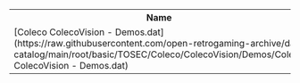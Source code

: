 <table>
<tr><th>Name</th><th>Size</th></tr>
<tr><td>
[Coleco ColecoVision - Demos.dat](https://raw.githubusercontent.com/open-retrogaming-archive/dat-catalog/main/root/basic/TOSEC/Coleco/ColecoVision/Demos/Coleco ColecoVision - Demos.dat)
</td><td>13726</td></tr>
</table>
